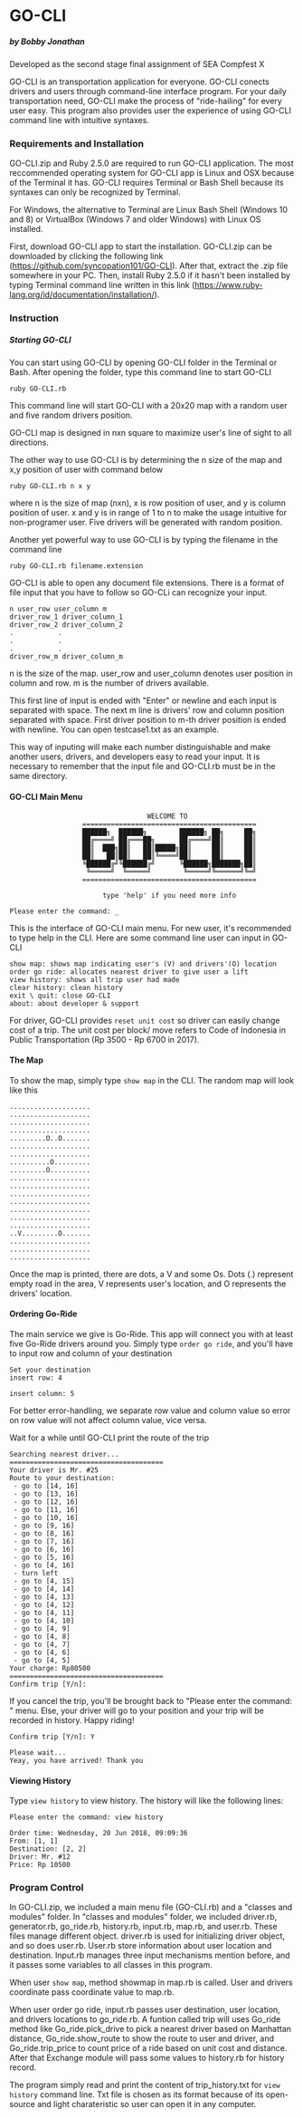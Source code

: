 # GO-CLI
##### by Bobby Jonathan

Developed as the second stage final assignment of SEA Compfest X

GO-CLI is an transportation application for everyone. GO-CLI conects drivers and users through command-line interface program. For your daily transportation need, GO-CLI make the process of "ride-hailing" for every user easy.  This program also provides user the experience of using GO-CLI command line with intuitive syntaxes.

### Requirements and Installation
GO-CLI.zip and Ruby 2.5.0 are required to run GO-CLI application. The most reccommended operating system for GO-CLI app is Linux and OSX because of the Terminal it has. GO-CLI requires Terminal or Bash Shell because its syntaxes can only be recognized by Terminal.

For Windows, the alternative to Terminal are Linux Bash Shell (Windows 10 and 8) or VirtualBox (Windows 7 and older Windows) with Linux OS installed.

First, download GO-CLI app to start the installation. GO-CLI.zip can be downloaded by clicking the following link (https://github.com/syncopation101/GO-CLI). After that, extract the .zip file somewhere in your PC. Then, install Ruby 2.5.0 if it hasn't been installed by typing Terminal command line written in this link (https://www.ruby-lang.org/id/documentation/installation/).

### Instruction
##### Starting GO-CLI
You can start using GO-CLI by opening GO-CLI folder in the Terminal or Bash. After opening the folder, type this command line to start GO-CLI
```
ruby GO-CLI.rb
```
This command line will start GO-CLI with a 20x20 map with a random user and five random drivers position.

GO-CLI map is designed in nxn square to maximize user's line of sight to all directions.

The other way to use GO-CLI is by determining the n size of the map and x,y position of user with command below
```
ruby GO-CLI.rb n x y
```
where n is the size of map (nxn), x is row position of user, and y is column position of user. x and y is in range of 1 to n to make the usage intuitive for non-programer user. Five drivers will be generated with random position. 

Another yet powerful way to use GO-CLI is by typing the filename in the command line
```
ruby GO-CLI.rb filename.extension
```
GO-CLI is able to open any document file extensions. There is a format of file input that you have to follow so GO-CLi can recognize your input.
```
n user_row user_column m
driver_row_1 driver_column_1
driver_row_2 driver_column_2
.           .
.           .
.           .
driver_row_m driver_column_m
```
n is the size of the map. user_row and user_column denotes user position in column and row. m is the number of drivers available. 

This first line of input is ended with "Enter" or newline and each input is separated with space. The next m line is drivers' row and column position separated with space. First driver position to m-th driver position is ended with newline. You can open testcase1.txt as an example.

This way of inputing will make each number distinguishable and make another users, drivers, and developers easy to read your input. It is necessary to remember that the input file and GO-CLI.rb must be in the same directory.

#### GO-CLI Main Menu
```
                                  WELCOME TO                  
                  =========================================== 
                  ██████╗  ██████╗        ██████╗ ██╗     ██╗
                  ██╔════╝ ██╔═══██╗      ██╔════╝██║     ██║
                  ██║  ███╗██║   ██║█████╗██║     ██║     ██║
                  ██║   ██║██║   ██║╚════╝██║     ██║     ██║
                  ╚██████╔╝╚██████╔╝      ╚██████╗███████╗██║
                   ╚═════╝  ╚═════╝        ╚═════╝╚══════╝╚═╝
                  =========================================== 

                       type 'help' if you need more info

Please enter the command: _

```
This is the interface of GO-CLI main menu. For new user, it's recommended to type help in the CLI. Here are some command line user can input in GO-CLI
```
show map: shows map indicating user's (V) and drivers'(O) location
order go ride: allocates nearest driver to give user a lift
view history: shows all trip user had made
clear history: clean history
exit \ quit: close GO-CLI
about: about developer & support
```
For driver, GO-CLI provides `reset unit cost` so driver can easily change cost of a trip. The unit cost per block/ move refers to Code of Indonesia in Public Transportation (Rp 3500 - Rp 6700 in 2017).

#### The Map
To show the map, simply type `show map` in the CLI. The random map will look like this
```
....................
....................
....................
....................
.........O..O.......
....................
....................
..........O.........
.........O..........
....................
....................
....................
....................
....................
....................
....................
..V.........O.......
....................
....................
....................

```
Once the map is printed, there are dots, a V and some Os. Dots (.) represent empty road in the area, V represents user's location, and O represents the drivers' location.

#### Ordering Go-Ride
The main service we give is Go-Ride. This app will connect you with at least five Go-Ride drivers around you. Simply type `order go ride`, and you'll have to input row and column of your destination
```
Set your destination 
insert row: 4

insert column: 5

```
For better error-handling, we separate row value and column value so error on row value will not affect column value, vice versa.

Wait for a while until GO-CLI print the route of the trip
```
Searching nearest driver...
======================================
Your driver is Mr. #25
Route to your destination:
 - go to [14, 16]
 - go to [13, 16]
 - go to [12, 16]
 - go to [11, 16]
 - go to [10, 16]
 - go to [9, 16]
 - go to [8, 16]
 - go to [7, 16]
 - go to [6, 16]
 - go to [5, 16]
 - go to [4, 16]
 - turn left
 - go to [4, 15]
 - go to [4, 14]
 - go to [4, 13]
 - go to [4, 12]
 - go to [4, 11]
 - go to [4, 10]
 - go to [4, 9]
 - go to [4, 8]
 - go to [4, 7]
 - go to [4, 6]
 - go to [4, 5]
Your charge: Rp80500
======================================
Confirm trip [Y/n]:
```
If you cancel the trip, you'll be brought back to "Please enter the command: " menu. Else, your driver will go to your position and your trip will be recorded in history. Happy riding!
```
Confirm trip [Y/n]: Y

Please wait...
Yeay, you have arrived! Thank you
```

#### Viewing History
Type `view history` to view history. The history will like the following lines:
```
Please enter the command: view history

Order time: Wednesday, 20 Jun 2018, 09:09:36
From: [1, 1]
Destination: [2, 2]
Driver: Mr. #12
Price: Rp 10500

```

### Program Control
In GO-CLI.zip, we included a main menu file (GO-CLI.rb) and a "classes and modules" folder. In "classes and modules" folder, we included driver.rb, generator.rb, go_ride.rb, history.rb, input.rb, map.rb, and user.rb. These files manage different object. driver.rb is used for initializing driver object, and so does user.rb. User.rb store information about user location and destination. Input.rb manages three input mechanisms mention before, and it passes some variables to all classes in this program. 

When user `show map`, method showmap in map.rb is called. User and drivers coordinate pass coordinate value to map.rb. 

When user order go ride, input.rb passes user destination, user location, and drivers locations to go_ride.rb. A funtion called trip will uses Go_ride method like Go_ride.pick_drive to pick a nearest driver based on Manhattan distance, Go_ride.show_route to show the route to user and driver, and Go_ride.trip_price to count price of a ride based on unit cost and distance. After that Exchange module will pass some values to history.rb for history record.

The program simply read and print the content of trip_history.txt for `view history` command line. Txt file is chosen as its format because of its open-source and light charateristic so user can open it in any computer.
